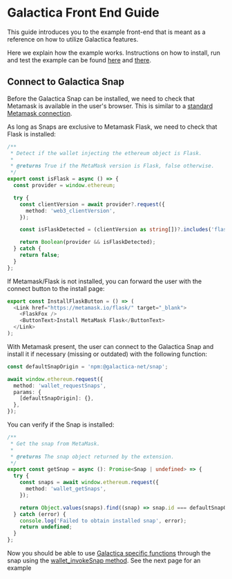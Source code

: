 # Galactica Front End Guide

This guide introduces you to the example front-end that is meant as a reference on how to utilize Galactica features.

Here we explain how the example works. Instructions on how to install, run and test the example can be found [here](../../../README.md) and [there](../README.md).

## Connect to Galactica Snap

Before the Galactica Snap can be installed, we need to check that Metamask is available in the user's browser. This is similar to a [standard Metamask connection](https://docs.metamask.io/wallet/get-started/set-up-dev-environment).

As long as Snaps are exclusive to Metamask Flask, we need to check that Flask is installed:

```typescript
/**
 * Detect if the wallet injecting the ethereum object is Flask.
 *
 * @returns True if the MetaMask version is Flask, false otherwise.
 */
export const isFlask = async () => {
  const provider = window.ethereum;

  try {
    const clientVersion = await provider?.request({
      method: 'web3_clientVersion',
    });

    const isFlaskDetected = (clientVersion as string[])?.includes('flask');

    return Boolean(provider && isFlaskDetected);
  } catch {
    return false;
  }
};
```

If Metamask/Flask is not installed, you can forward the user with the connect button to the install page:

```typescript
export const InstallFlaskButton = () => (
  <Link href="https://metamask.io/flask/" target="_blank">
    <FlaskFox />
    <ButtonText>Install MetaMask Flask</ButtonText>
  </Link>
);
```

With Metamask present, the user can connect to the Galactica Snap and install it if necessary (missing or outdated) with the following function:

```typescript
const defaultSnapOrigin = 'npm:@galactica-net/snap';

await window.ethereum.request({
  method: 'wallet_requestSnaps',
  params: {
    [defaultSnapOrigin]: {},
  },
});
```

You can verify if the Snap is installed:

```typescript
/**
 * Get the snap from MetaMask.
 *
 * @returns The snap object returned by the extension.
 */
export const getSnap = async (): Promise<Snap | undefined> => {
  try {
    const snaps = await window.ethereum.request({
      method: 'wallet_getSnaps',
    });

    return Object.values(snaps).find((snap) => snap.id === defaultSnapOrigin);
  } catch (error) {
    console.log('Failed to obtain installed snap', error);
    return undefined;
  }
};
```

Now you should be able to use [Galactica specific functions](../../snap/docs/rpcAPI.md) through the snap using the [wallet_invokeSnap method](https://docs.metamask.io/snaps/reference/rpc-api#wallet_invokesnap).
See the next page for an example
